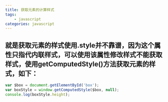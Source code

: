 ```yaml
---
title: 获取元素的计算样式
tags: 
    - javascript
categories: javascript
---
```


## 就是获取元素的样式使用.style并不靠谱，因为这个属性只指代内联样式，可以使用该属性修改样式不能获取样式，使用getComputedStyle()方法获取元素的样式，如下：
<!-- more -->

```javascript
var $box = document.getElementById('box');
var boxStyle = window.getComputedStyle($box, null);
console.log(boxStyle.height);
```
